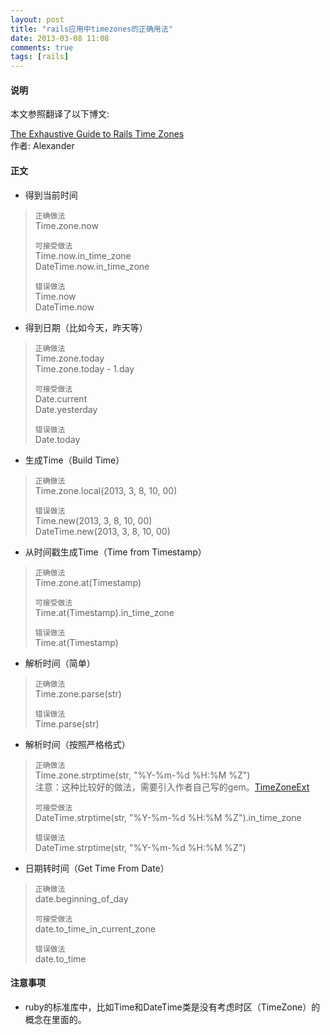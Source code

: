 ```yaml
---
layout: post
title: "rails应用中timezones的正确用法"
date: 2013-03-08 11:08
comments: true
tags: [rails]
---
```


#### 说明
本文参照翻译了以下博文:

[The Exhaustive Guide to Rails Time Zones](http://danilenko.org/2012/7/6/rails_timezones/)  
作者: Alexander 

#### 正文

* 得到当前时间  

> `正确做法`  
> Time.zone.now
>
> `可接受做法`  
> Time.now.in_time_zone  
> DateTime.now.in_time_zone
> 
> `错误做法`  
> Time.now  
> DateTime.now
> 

* 得到日期（比如今天，昨天等）  

> `正确做法`  
> Time.zone.today  
> Time.zone.today - 1.day
>
> `可接受做法`  
> Date.current  
> Date.yesterday
> 
> `错误做法`  
> Date.today
> 

* 生成Time（Build Time）  

> `正确做法`  
> Time.zone.local(2013, 3, 8, 10, 00)
> 
> `错误做法`  
> Time.new(2013, 3, 8, 10, 00)  
> DateTime.new(2013, 3, 8, 10, 00)
> 

* 从时间戳生成Time（Time from Timestamp）  

> `正确做法`  
> Time.zone.at(Timestamp)
> 
> `可接受做法`  
> Time.at(Timestamp).in_time_zone
> 
> `错误做法`  
> Time.at(Timestamp)
> 

* 解析时间（简单）  

> `正确做法`  
> Time.zone.parse(str)
> 
> `错误做法`  
> Time.parse(str)
> 

* 解析时间（按照严格格式）  

> `正确做法`  
> Time.zone.strptime(str, "%Y-%m-%d %H:%M %Z")  
> 注意：这种比较好的做法，需要引入作者自己写的gem。[TimeZoneExt](https://github.com/doz/time_zone_ext)
> 
> 
> `可接受做法`  
> DateTime.strptime(str, "%Y-%m-%d %H:%M %Z").in_time_zone
> 
> `错误做法`  
> DateTime.strptime(str, "%Y-%m-%d %H:%M %Z")
> 

* 日期转时间（Get Time From Date）  

> `正确做法`  
> date.beginning_of_day
> 
> `可接受做法`  
> date.to_time_in_current_zone
> 
> `错误做法`  
> date.to_time
> 

#### 注意事项
* ruby的标准库中，比如Time和DateTime类是没有考虑时区（TimeZone）的概念在里面的。
